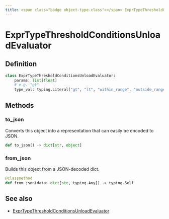 ```yaml
---
title: <span class="badge object-type-class"></span> ExprTypeThresholdConditionsUnloadEvaluator
---
```

# <span class="badge object-type-class"></span> ExprTypeThresholdConditionsUnloadEvaluator

## Definition

```python
class ExprTypeThresholdConditionsUnloadEvaluator:
    params: list[float]
    # e.g. "gt"
    type_val: typing.Literal["gt", "lt", "within_range", "outside_range"]
```
## Methods

### <span class="badge object-method"></span> to_json

Converts this object into a representation that can easily be encoded to JSON.

```python
def to_json() -> dict[str, object]
```

### <span class="badge object-method"></span> from_json

Builds this object from a JSON-decoded dict.

```python
@classmethod
def from_json(data: dict[str, typing.Any]) -> typing.Self
```

## See also

 * <span class="badge builder"></span> [ExprTypeThresholdConditionsUnloadEvaluator](./builder-ExprTypeThresholdConditionsUnloadEvaluator.md)
